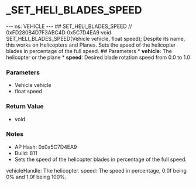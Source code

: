# _SET_HELI_BLADES_SPEED

--- ns: VEHICLE --- ## SET_HELI_BLADES_SPEED  // 0xFD280B4D7F3ABC4D 0x5C7D4EA9 void SET_HELI_BLADES_SPEED(Vehicle vehicle, float speed);  Despite its name, this works on Helicopters and Planes.  Sets the speed of the helicopter blades in percentage of the full speed.   ## Parameters * **vehicle**: The helicopter or the plane * **speed**: Desired blade rotation speed from 0.0 to 1.0

### Parameters
* Vehicle vehicle
* float speed

### Return Value
* void

### Notes
* AP Hash: 0x0x5C7D4EA9
* Build: 811
* Sets the speed of the helicopter blades in percentage of the full speed.

vehicleHandle: The helicopter.
speed: The speed in percentage, 0.0f being 0% and 1.0f being 100%.

